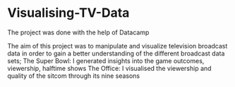 # Visualising-TV-Data
The project was done with the help of Datacamp

The aim of this project was to manipulate and visualize television broadcast data in order to gain a better understanding of the different broadcast data sets; 
The Super Bowl: I generated insights into the game outcomes, viewership, halftime shows
The Office: I visualised the viewership and quality of the sitcom through its nine seasons
